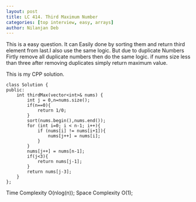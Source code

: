 ```yaml
---
layout: post
title: LC 414. Third Maximum Number
categories: [top interview, easy, arrays]
author: Nilanjan Deb
---
```

This is a easy question. It can Easily done by sorting them and return third element from last.I also use the same logic. But due to duplicate Numbers Firtly remove all duplicate numbers then do the same logic. if nums size less than three after removing duplicates simply return maximum value.
 
This is my CPP solution.

```
class Solution {
public:
    int thirdMax(vector<int>& nums) {
        int j = 0,n=nums.size();
        if(n==0){
            return 1/0;
        }
        sort(nums.begin(),nums.end()); 
        for (int i=0; i < n-1; i++){
            if (nums[i] != nums[i+1]){ 
                nums[j++] = nums[i];
            }
        }
        nums[j++] = nums[n-1];
        if(j<3){
            return nums[j-1];
        }
        return nums[j-3];
    }
};
```
Time Complexity O(nlog(n));
Space Complexity O(1);